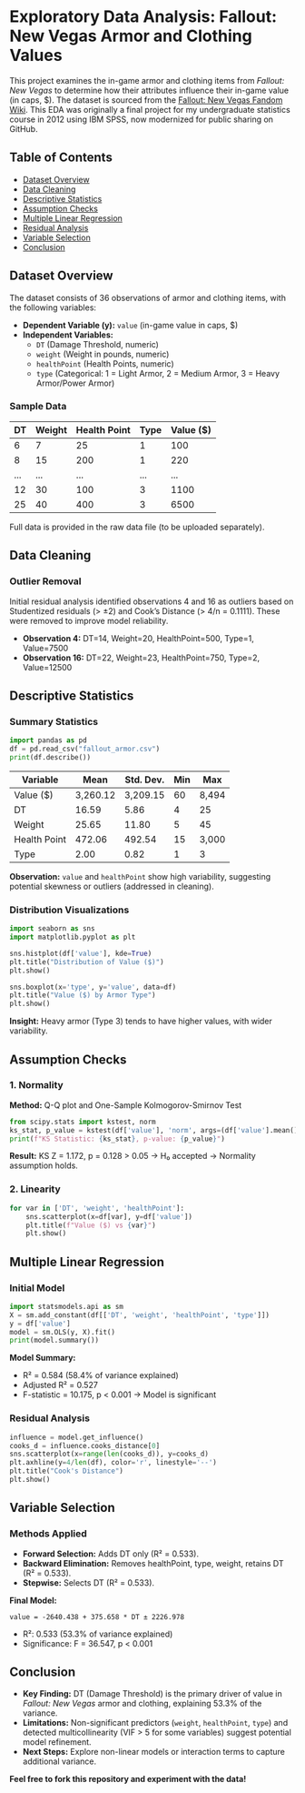 # Exploratory Data Analysis: Fallout: New Vegas Armor and Clothing Values

This project examines the in-game armor and clothing items from *Fallout: New Vegas* to determine how their attributes influence their in-game value (in caps, $). The dataset is sourced from the [Fallout: New Vegas Fandom Wiki](https://fallout.fandom.com/wiki/Fallout:_New_Vegas_armor_and_clothing#Armor). This EDA was originally a final project for my undergraduate statistics course in 2012 using IBM SPSS, now modernized for public sharing on GitHub.

## Table of Contents

- [Dataset Overview](#dataset-overview)
- [Data Cleaning](#data-cleaning)
- [Descriptive Statistics](#descriptive-statistics)
- [Assumption Checks](#assumption-checks)
- [Multiple Linear Regression](#multiple-linear-regression)
- [Residual Analysis](#residual-analysis)
- [Variable Selection](#variable-selection)
- [Conclusion](#conclusion)

## Dataset Overview

The dataset consists of 36 observations of armor and clothing items, with the following variables:

- **Dependent Variable (y):** `value` (in-game value in caps, $)
- **Independent Variables:**
  - `DT` (Damage Threshold, numeric)
  - `weight` (Weight in pounds, numeric)
  - `healthPoint` (Health Points, numeric)
  - `type` (Categorical: 1 = Light Armor, 2 = Medium Armor, 3 = Heavy Armor/Power Armor)

### Sample Data

| DT | Weight | Health Point | Type | Value ($) |
|----|--------|--------------|------|-----------|
| 6  | 7      | 25           | 1    | 100       |
| 8  | 15     | 200          | 1    | 220       |
| ...| ...    | ...          | ...  | ...       |
| 12 | 30     | 100          | 3    | 1100      |
| 25 | 40     | 400          | 3    | 6500      |

Full data is provided in the raw data file (to be uploaded separately).

## Data Cleaning

### Outlier Removal

Initial residual analysis identified observations 4 and 16 as outliers based on Studentized residuals (> ±2) and Cook’s Distance (> 4/n = 0.1111). These were removed to improve model reliability.

- **Observation 4:** DT=14, Weight=20, HealthPoint=500, Type=1, Value=7500
- **Observation 16:** DT=22, Weight=23, HealthPoint=750, Type=2, Value=12500

## Descriptive Statistics

### Summary Statistics

```python
import pandas as pd
df = pd.read_csv("fallout_armor.csv")
print(df.describe())
```

| Variable       | Mean   | Std. Dev. | Min | Max  |
|---------------|--------|----------|-----|------|
| Value ($)     | 3,260.12 | 3,209.15 | 60  | 8,494 |
| DT           | 16.59  | 5.86     | 4   | 25   |
| Weight       | 25.65  | 11.80    | 5   | 45   |
| Health Point | 472.06 | 492.54   | 15  | 3,000 |
| Type         | 2.00   | 0.82     | 1   | 3    |

**Observation:** `value` and `healthPoint` show high variability, suggesting potential skewness or outliers (addressed in cleaning).

### Distribution Visualizations

```python
import seaborn as sns
import matplotlib.pyplot as plt

sns.histplot(df['value'], kde=True)
plt.title("Distribution of Value ($)")
plt.show()

sns.boxplot(x='type', y='value', data=df)
plt.title("Value ($) by Armor Type")
plt.show()
```

**Insight:** Heavy armor (Type 3) tends to have higher values, with wider variability.

## Assumption Checks

### 1. Normality

**Method:** Q-Q plot and One-Sample Kolmogorov-Smirnov Test

```python
from scipy.stats import kstest, norm
ks_stat, p_value = kstest(df['value'], 'norm', args=(df['value'].mean(), df['value'].std()))
print(f"KS Statistic: {ks_stat}, p-value: {p_value}")
```

**Result:** KS Z = 1.172, p = 0.128 > 0.05 → H₀ accepted → Normality assumption holds.

### 2. Linearity

```python
for var in ['DT', 'weight', 'healthPoint']:
    sns.scatterplot(x=df[var], y=df['value'])
    plt.title(f"Value ($) vs {var}")
    plt.show()
```

## Multiple Linear Regression

### Initial Model

```python
import statsmodels.api as sm
X = sm.add_constant(df[['DT', 'weight', 'healthPoint', 'type']])
y = df['value']
model = sm.OLS(y, X).fit()
print(model.summary())
```

**Model Summary:**

- R² = 0.584 (58.4% of variance explained)
- Adjusted R² = 0.527
- F-statistic = 10.175, p < 0.001 → Model is significant

### Residual Analysis

```python
influence = model.get_influence()
cooks_d = influence.cooks_distance[0]
sns.scatterplot(x=range(len(cooks_d)), y=cooks_d)
plt.axhline(y=4/len(df), color='r', linestyle='--')
plt.title("Cook's Distance")
plt.show()
```

## Variable Selection

### Methods Applied

- **Forward Selection:** Adds DT only (R² = 0.533).
- **Backward Elimination:** Removes healthPoint, type, weight, retains DT (R² = 0.533).
- **Stepwise:** Selects DT (R² = 0.533).

**Final Model:**

```
value = -2640.438 + 375.658 * DT ± 2226.978
```

- R²: 0.533 (53.3% of variance explained)
- Significance: F = 36.547, p < 0.001

## Conclusion

- **Key Finding:** DT (Damage Threshold) is the primary driver of value in *Fallout: New Vegas* armor and clothing, explaining 53.3% of the variance.
- **Limitations:** Non-significant predictors (`weight`, `healthPoint`, `type`) and detected multicollinearity (VIF > 5 for some variables) suggest potential model refinement.
- **Next Steps:** Explore non-linear models or interaction terms to capture additional variance.

**Feel free to fork this repository and experiment with the data!**
